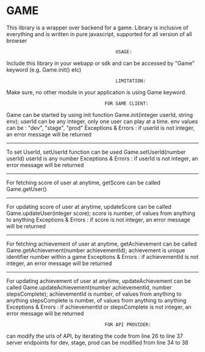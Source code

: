 # GAME

This library is a wrapper over backend for a game.
Library is inclusive of everything and is written in pure javascript, supported for all version of all browser


                                            USAGE:
Include this library in your webapp or sdk and can be accessed by "Game" keyword (e.g. Game.init() etc)

                                            LIMITATION:  
Make sure, no other module in your application is using Game keyword.



                                        FOR GAME CLIENT:

Game can be started by using init function
Game.init(integer userId, string env);
userId can be any integer, only one user can play at a time.
env values can be : "dev", "stage", "prod"
Exceptions & Errors : if userId is not integer, an error message will be returned

********************************************************************************************
To set UserId, setUserId function can be used
Game.setUserId(number userId)
userId is any number
Exceptions & Errors : if userId is not integer, an error message will be returned

*********************************************************************************************


For fetching score of user at anytime, getScore can be called
Game.getUser()

*********************************************************************************************
For updating score of user at anytime, updateScore can be called
Game.updateUser(integer score);
score is number, of values from anything to anything
Exceptions & Errors : if score is not integer, an error message will be returned

*********************************************************************************************

For fetching achievement of user at anytime, getAchievement can be called
Game.getAchievement(number achievementId);
achievement is unique identifier number within a game
Exceptions & Errors : if achievementId is not integer, an error message will be returned

*********************************************************************************************

For updating achievement of user at anytime, updateAchievement can be called
Game.updateAchievement(number achievementId, number stepsComplete);
achievementId is number, of values from anything to anything
stepsComplete is number, of values from anything to anything
Exceptions & Errors : if achievementId or stepsComplete is not integer, an error message will be returned


                                        FOR API PROVIDER:
can modify the urls of API, by iterating the code from line 26 to line 37
server endpoints for dev, stage, prod can be modified from line 34 to 38
